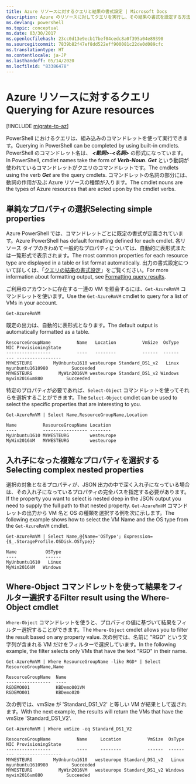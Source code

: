```yaml
---
title: Azure リソースに対するクエリと結果の書式設定 | Microsoft Docs
description: Azure のリソースに対してクエリを実行し、その結果の書式を設定する方法について説明します。
ms.devlang: powershell
ms.topic: conceptual
ms.date: 03/30/2017
ms.openlocfilehash: 23cc0d13e9ecb17bef04cedc8a0f395a04e89390
ms.sourcegitcommit: 7839b82f47ef8dd522eff900081c22de0d089cfc
ms.translationtype: HT
ms.contentlocale: ja-JP
ms.lasthandoff: 05/14/2020
ms.locfileid: "83386478"
---
```

# <a name="querying-for-azure-resources"></a><span data-ttu-id="863a4-103">Azure リソースに対するクエリ</span><span class="sxs-lookup"><span data-stu-id="863a4-103">Querying for Azure resources</span></span>

[!INCLUDE [migrate-to-az](../includes/migrate-to-az.md)]

<span data-ttu-id="863a4-104">PowerShell におけるクエリは、組み込みのコマンドレットを使って実行できます。</span><span class="sxs-lookup"><span data-stu-id="863a4-104">Querying in PowerShell can be completed by using built-in cmdlets.</span></span> <span data-ttu-id="863a4-105">PowerShell のコマンドレット名は、 **_<動詞>-<名詞>_** の形式になっています。</span><span class="sxs-lookup"><span data-stu-id="863a4-105">In PowerShell, cmdlet names take the form of **_Verb-Noun_**.</span></span> <span data-ttu-id="863a4-106">**_Get_** という動詞が使われているコマンドレットがクエリのコマンドレットです。</span><span class="sxs-lookup"><span data-stu-id="863a4-106">The cmdlets using the verb **_Get_** are the query cmdlets.</span></span> <span data-ttu-id="863a4-107">コマンドレットの名詞の部分には、動詞の作用が及ぶ Azure リソースの種類が入ります。</span><span class="sxs-lookup"><span data-stu-id="863a4-107">The cmdlet nouns are the types of Azure resources that are acted upon by the cmdlet verbs.</span></span>

## <a name="selecting-simple-properties"></a><span data-ttu-id="863a4-108">単純なプロパティの選択</span><span class="sxs-lookup"><span data-stu-id="863a4-108">Selecting simple properties</span></span>

<span data-ttu-id="863a4-109">Azure PowerShell では、コマンドレットごとに既定の書式が定義されています。</span><span class="sxs-lookup"><span data-stu-id="863a4-109">Azure PowerShell has default formatting defined for each cmdlet.</span></span> <span data-ttu-id="863a4-110">各リソース タイプのきわめて一般的なプロパティについては、自動的に表形式または一覧形式で表示されます。</span><span class="sxs-lookup"><span data-stu-id="863a4-110">The most common properties for each resource type are displayed in a table or list format automatically.</span></span> <span data-ttu-id="863a4-111">出力の書式設定について詳しくは、「[クエリの結果の書式設定](formatting-output.md)」をご覧ください。</span><span class="sxs-lookup"><span data-stu-id="863a4-111">For more information about formatting output, see [Formatting query results](formatting-output.md).</span></span>

<span data-ttu-id="863a4-112">ご利用のアカウントに存在する一連の VM を照会するには、`Get-AzureRmVM` コマンドレットを使います。</span><span class="sxs-lookup"><span data-stu-id="863a4-112">Use the `Get-AzureRmVM` cmdlet to query for a list of VMs in your account.</span></span>

```powershell-interactive
Get-AzureRmVM
```

<span data-ttu-id="863a4-113">既定の出力は、自動的に表形式となります。</span><span class="sxs-lookup"><span data-stu-id="863a4-113">The default output is automatically formatted as a table.</span></span>

```output
ResourceGroupName          Name   Location          VmSize  OsType              NIC ProvisioningState
-----------------          ----   --------          ------  ------              --- -----------------
MYWESTEURG        MyUnbuntu1610 westeurope Standard_DS1_v2   Linux myunbuntu1610980         Succeeded
MYWESTEURG          MyWin2016VM westeurope Standard_DS1_v2 Windows   mywin2016vm880         Succeeded
```

<span data-ttu-id="863a4-114">特定のプロパティが必要であれば、`Select-Object` コマンドレットを使ってそれらを選択することができます。</span><span class="sxs-lookup"><span data-stu-id="863a4-114">The `Select-Object` cmdlet can be used to select the specific properties that are interesting to you.</span></span>

```powershell-interactive
Get-AzureRmVM | Select Name,ResourceGroupName,Location
```

```output
Name          ResourceGroupName Location
----          ----------------- --------
MyUnbuntu1610 MYWESTEURG        westeurope
MyWin2016VM   MYWESTEURG        westeurope
```

## <a name="selecting-complex-nested-properties"></a><span data-ttu-id="863a4-115">入れ子になった複雑なプロパティを選択する</span><span class="sxs-lookup"><span data-stu-id="863a4-115">Selecting complex nested properties</span></span>

<span data-ttu-id="863a4-116">選択の対象となるプロパティが、JSON 出力の中で深く入れ子になっている場合は、その入れ子になっているプロパティの完全パスを指定する必要があります。</span><span class="sxs-lookup"><span data-stu-id="863a4-116">If the property you want to select is nested deep in the JSON output you need to supply the full path to that nested property.</span></span> <span data-ttu-id="863a4-117">`Get-AzureRmVM` コマンドレットの出力から VM 名と OS の種類を選択する例を次に示します。</span><span class="sxs-lookup"><span data-stu-id="863a4-117">The following example shows how to select the VM Name and the OS type from the `Get-AzureRmVM` cmdlet.</span></span>

```powershell-interactive
Get-AzureRmVM | Select Name,@{Name='OSType'; Expression={$_.StorageProfile.OSDisk.OSType}}
```

```output
Name           OSType
----           ------
MyUnbuntu1610   Linux
MyWin2016VM   Windows
```

## <a name="filter-result-using-the-where-object-cmdlet"></a><span data-ttu-id="863a4-118">Where-Object コマンドレットを使って結果をフィルター選択する</span><span class="sxs-lookup"><span data-stu-id="863a4-118">Filter result using the Where-Object cmdlet</span></span>

<span data-ttu-id="863a4-119">`Where-Object` コマンドレットを使うと、プロパティの値に基づいて結果をフィルター選択することができます。</span><span class="sxs-lookup"><span data-stu-id="863a4-119">The `Where-Object` cmdlet allows you to filter the result based on any property value.</span></span> <span data-ttu-id="863a4-120">次の例では、名前に "RGD" という文字列が含まれる VM だけをフィルターで選択しています。</span><span class="sxs-lookup"><span data-stu-id="863a4-120">In the following example, the filter selects only VMs that have the text "RGD" in their name.</span></span>

```powershell-interactive
Get-AzureRmVM | Where ResourceGroupName -like RGD* | Select ResourceGroupName,Name
```

```output
ResourceGroupName  Name
-----------------  ----
RGDEMO001          KBDemo001VM
RGDEMO001          KBDemo020
```

<span data-ttu-id="863a4-121">次の例では、vmSize が 'Standard_DS1_V2' と等しい VM が結果として返されます。</span><span class="sxs-lookup"><span data-stu-id="863a4-121">With the next example, the results will return the VMs that have the vmSize 'Standard_DS1_V2'.</span></span>

```powershell-interactive
Get-AzureRmVM | Where vmSize -eq Standard_DS1_V2
```

```output
ResourceGroupName          Name     Location          VmSize  OsType              NIC ProvisioningState
-----------------          ----     --------          ------  ------              --- -----------------
MYWESTEURG        MyUnbuntu1610   westeurope Standard_DS1_v2   Linux myunbuntu1610980         Succeeded
MYWESTEURG          MyWin2016VM   westeurope Standard_DS1_v2 Windows   mywin2016vm880         Succeeded
```
